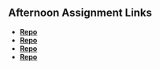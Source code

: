 ## Afternoon Assignment Links

* **[Repo](https://github.com/Skylerjkinney/fs-journal)**
* **[Repo](https://github.com/Skylerjkinney/fs-journal/01/questions)**
* **[Repo](https://github.com/Skylerjkinney/<ASSIGNMENT_REPO>)**
* **[Repo](https://github.com/Skylerjkinney/<ASSIGNMENT_REPO>)**
